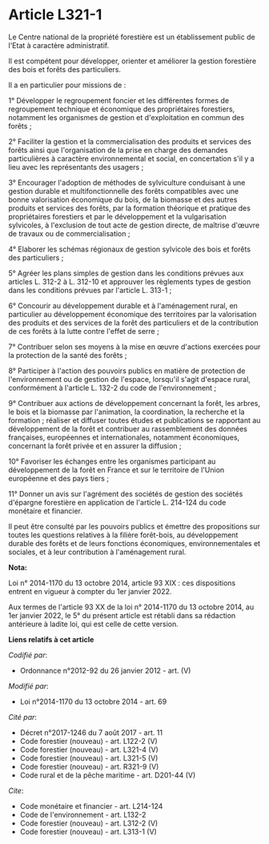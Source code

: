 # Article L321-1

Le Centre national de la propriété forestière est un établissement public de l'Etat à caractère administratif. 

Il est compétent pour développer, orienter et améliorer la gestion forestière des bois et forêts des particuliers. 

Il a en particulier pour missions de : 

1° Développer le regroupement foncier et les différentes formes de regroupement technique et économique des propriétaires
forestiers, notamment les organismes de gestion et d'exploitation en commun des forêts ; 

2° Faciliter la gestion et la commercialisation des produits et services des forêts ainsi que l'organisation de la prise en
charge des demandes particulières à caractère environnemental et social, en concertation s'il y a lieu avec les représentants
des usagers ; 

3° Encourager l'adoption de méthodes de sylviculture conduisant à une gestion durable et multifonctionnelle des forêts
compatibles avec une bonne valorisation économique du bois, de la biomasse et des autres produits et services des forêts, par
la formation théorique et pratique des propriétaires forestiers et par le développement et la vulgarisation sylvicoles, à
l'exclusion de tout acte de gestion directe, de maîtrise d'œuvre de travaux ou de commercialisation ; 

4° Elaborer les schémas régionaux de gestion sylvicole des bois et forêts des particuliers ; 

5° Agréer les plans simples de gestion dans les conditions prévues aux articles L. 312-2 à L. 312-10 et approuver les
règlements types de gestion dans les conditions prévues par l'article L. 313-1 ; 

6° Concourir au développement durable et à l'aménagement rural, en particulier au développement économique des territoires
par la valorisation des produits et des services de la forêt des particuliers et de la contribution de ces forêts à la lutte
contre l'effet de serre ; 

7° Contribuer selon ses moyens à la mise en œuvre d'actions exercées pour la protection de la santé des forêts ; 

8° Participer à l'action des pouvoirs publics en matière de protection de l'environnement ou de gestion de l'espace,
lorsqu'il s'agit d'espace rural, conformément à l'article L. 132-2 du code de l'environnement ; 

9° Contribuer aux actions de développement concernant la forêt, les arbres, le bois et la biomasse par l'animation, la
coordination, la recherche et la formation ; réaliser et diffuser toutes études et publications se rapportant au
développement de la forêt et contribuer au rassemblement des données françaises, européennes et internationales, notamment
économiques, concernant la forêt privée et en assurer la diffusion ; 

10° Favoriser les échanges entre les organismes participant au développement de la forêt en France et sur le territoire de
l'Union européenne et des pays tiers ; 

11° Donner un avis sur l'agrément des sociétés de gestion des sociétés d'épargne forestière en application de l'article L.
214-124 du code monétaire et financier. 

Il peut être consulté par les pouvoirs publics et émettre des propositions sur toutes les questions relatives à la filière
forêt-bois, au développement durable des forêts et de leurs fonctions économiques, environnementales et sociales, et à leur
contribution à l'aménagement rural.

**Nota:**

Loi n° 2014-1170 du 13 octobre 2014, article 93 XIX : ces dispositions entrent en vigueur à compter du 1er janvier 2022.

Aux termes de l'article 93 XX de la loi n° 2014-1170 du 13 octobre 2014, au 1er janvier 2022, le 5° du présent article est
rétabli dans sa rédaction antérieure à ladite loi, qui est celle de cette version.

**Liens relatifs à cet article**

_Codifié par_:

  - Ordonnance n°2012-92 du 26 janvier 2012 - art. (V)

_Modifié par_:

  - Loi n°2014-1170 du 13 octobre 2014 - art. 69

_Cité par_:

  - Décret n°2017-1246 du 7 août 2017 - art. 11
  - Code forestier (nouveau) - art. L122-2 (V)
  - Code forestier (nouveau) - art. L321-4 (V)
  - Code forestier (nouveau) - art. L321-5 (V)
  - Code forestier (nouveau) - art. R321-9 (V)
  - Code rural et de la pêche maritime - art. D201-44 (V)

_Cite_:

  - Code monétaire et financier - art. L214-124
  - Code de l'environnement - art. L132-2
  - Code forestier (nouveau) - art. L312-2 (V)
  - Code forestier (nouveau) - art. L313-1 (V)
